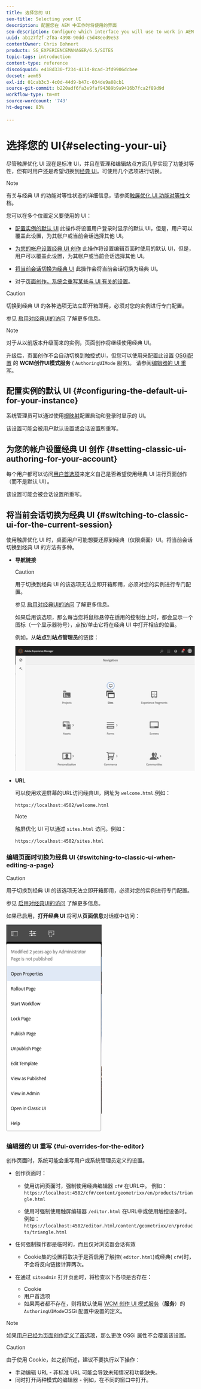 ```yaml
---
title: 选择您的 UI
seo-title: Selecting your UI
description: 配置您在 AEM 中工作时将使用的界面
seo-description: Configure which interface you will use to work in AEM
uuid: ab127f2f-2f8a-4398-90dd-c5d48eed9e53
contentOwner: Chris Bohnert
products: SG_EXPERIENCEMANAGER/6.5/SITES
topic-tags: introduction
content-type: reference
discoiquuid: e418d330-f234-411d-8cad-3fd9906dcbee
docset: aem65
exl-id: 01cab3c3-4c0d-44d9-b47c-034de9a08cb1
source-git-commit: b220adf6fa3e9faf94389b9a9416b7fca2f89d9d
workflow-type: tm+mt
source-wordcount: '743'
ht-degree: 83%

---
```


# 选择您的 UI{#selecting-your-ui}

尽管触屏优化 UI 现在是标准 UI，并且在管理和编辑站点方面几乎实现了功能对等性，但有时用户还是希望切换到[经典 UI](/help/sites-classic-ui-authoring/classicui.md)。可使用几个选项进行切换。

>[!NOTE]
>
>有关与经典 UI 的功能对等性状态的详细信息，请参阅[触屏优化 UI 功能对等性](/help/release-notes/touch-ui-features-status.md)文档。

您可以在多个位置定义要使用的 UI：

* [配置实例的默认 UI](#configuring-the-default-ui-for-your-instance) 此操作将设置用户登录时显示的默认 UI，但是，用户可以覆盖此设置，为其帐户或当前会话选择其他 UI。

* [为您的帐户设置经典 UI 创作](/help/sites-authoring/select-ui.md#setting-classic-ui-authoring-for-your-account) 此操作将设置编辑页面时使用的默认 UI，但是，用户可以覆盖此设置，为其帐户或当前会话选择其他 UI。

* [将当前会话切换为经典 UI](#switching-to-classic-ui-for-the-current-session) 此操作会将当前会话切换为经典 UI。

* 对于[页面创作，系统会重写某些与 UI 有关的设置](#ui-overrides-for-the-editor)。

>[!CAUTION]
>
>切换到经典 UI 的各种选项无法立即开箱即用，必须对您的实例进行专门配置。
>
>参见 [启用对经典UI的访问](/help/sites-administering/enable-classic-ui.md) 了解更多信息。

>[!NOTE]
>
>对于从以前版本升级而来的实例，页面创作将继续使用经典 UI。
>
>升级后，页面创作不会自动切换到触控式UI，但您可以使用来配置此设置 [OSGi配置](/help/sites-deploying/configuring-osgi.md) 的 **WCM创作UI模式服务** ( `AuthoringUIMode` 服务)。 请参阅[编辑器的 UI 重写](#ui-overrides-for-the-editor)。

## 配置实例的默认 UI {#configuring-the-default-ui-for-your-instance}

系统管理员可以通过使用[根映射](/help/sites-deploying/osgi-configuration-settings.md#daycqrootmapping)配置启动和登录时显示的 UI。

该设置可能会被用户默认设置或会话设置所重写。

## 为您的帐户设置经典 UI 创作 {#setting-classic-ui-authoring-for-your-account}

每个用户都可以访问[用户首选项](/help/sites-authoring/user-properties.md#userpreferences)来定义自己是否希望使用经典 UI 进行页面创作（而不是默认 UI）。

该设置可能会被会话设置所重写。

## 将当前会话切换为经典 UI {#switching-to-classic-ui-for-the-current-session}

使用触屏优化 UI 时，桌面用户可能想要还原到经典（仅限桌面）UI。将当前会话切换到经典 UI 的方法有多种。

* **导航链接**

   >[!CAUTION]
   >
   >用于切换到经典 UI 的该选项无法立即开箱即用，必须对您的实例进行专门配置。
   >
   >
   >参见 [启用对经典UI的访问](/help/sites-administering/enable-classic-ui.md) 了解更多信息。

   如果启用该选项，那么每当您将鼠标悬停在适用的控制台上时，都会显示一个图标（一个显示器符号），点按/单击它将在经典 UI 中打开相应的位置。

   例如，从&#x200B;**站点**&#x200B;到&#x200B;**站点管理员**&#x200B;的链接：

   ![syui-01](assets/syui-01.png)

* **URL**

   可以使用欢迎屏幕的URL访问经典UI，网址为 `welcome.html`.例如：

   `https://localhost:4502/welcome.html`

   >[!NOTE]
   >
   >触屏优化 UI 可以通过 `sites.html` 访问。例如：
   >
   >
   >`https://localhost:4502/sites.html`

### 编辑页面时切换为经典 UI {#switching-to-classic-ui-when-editing-a-page}

>[!CAUTION]
>
>用于切换到经典 UI 的该选项无法立即开箱即用，必须对您的实例进行专门配置。
>
>参见 [启用对经典UI的访问](/help/sites-administering/enable-classic-ui.md) 了解更多信息。

如果已启用，**打开经典 UI** 将可从&#x200B;**页面信息**&#x200B;对话框中访问：

![syui-02](assets/syui-02.png)

### 编辑器的 UI 重写 {#ui-overrides-for-the-editor}

创作页面时，系统可能会重写用户或系统管理员定义的设置。

* 创作页面时：

   * 使用访问页面时，强制使用经典编辑器 `cf#` 在URL中。 例如：
      `https://localhost:4502/cf#/content/geometrixx/en/products/triangle.html`

   * 使用时强制使用触屏编辑器 `/editor.html` 在URL中或使用触控设备时。 例如：
      `https://localhost:4502/editor.html/content/geometrixx/en/products/triangle.html`

* 任何强制操作都是临时的，而且仅对浏览器会话有效

   * Cookie集的设置将取决于是否启用了触控( `editor.html`)或经典( `cf#`)时，不会将反向链接计算两次。

* 在通过 `siteadmin` 打开页面时，将检查以下各项是否存在：

   * Cookie
   * 用户首选项
   * 如果两者都不存在，则将默认使用 [WCM 创作 UI 模式服务](/help/sites-deploying/configuring-osgi.md)（**服务**）的 `AuthoringUIMode`OSGi 配置中设置的定义。

>[!NOTE]
>
>如果[用户已经为页面创作定义了首选项](#settingthedefaultauthoringuiforyouraccount)，那么更改 OSGi 属性不会覆盖该设置。

>[!CAUTION]
>
>由于使用 Cookie，如之前所述，建议不要执行以下操作：
>
>* 手动编辑 URL - 非标准 URL 可能会导致未知情况和功能缺失。
>* 同时打开两种模式的编辑器 - 例如，在不同的窗口中打开。

